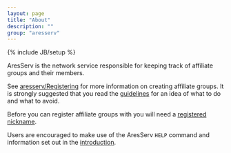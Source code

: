 ```yaml
---
layout: page
title: "About"
description: ""
group: "aresserv"
---
```

{% include JB/setup %}

AresServ is the network service responsible for keeping track of affiliate groups and their members.

See [aresserv/Registering](registering.html) for more information on creating
affiliate groups. It is strongly suggested that you read the
[guidelines](guidelines.html) for an idea of what to do and what to avoid.

Before you can register affiliate groups with you will need a [registered nickname](../nickserv/registering.html).

Users are encouraged to make use of the AresServ `HELP` command and information
set out in the [introduction](../introduction.html).

